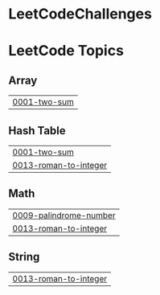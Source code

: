 # LeetCodeChallenges
<!---LeetCode Topics Start-->
# LeetCode Topics
## Array
|  |
| ------- |
| [0001-two-sum](https://github.com/jithin-krishna-k/LeetCodeChallenges/tree/master/0001-two-sum) |
## Hash Table
|  |
| ------- |
| [0001-two-sum](https://github.com/jithin-krishna-k/LeetCodeChallenges/tree/master/0001-two-sum) |
| [0013-roman-to-integer](https://github.com/jithin-krishna-k/LeetCodeChallenges/tree/master/0013-roman-to-integer) |
## Math
|  |
| ------- |
| [0009-palindrome-number](https://github.com/jithin-krishna-k/LeetCodeChallenges/tree/master/0009-palindrome-number) |
| [0013-roman-to-integer](https://github.com/jithin-krishna-k/LeetCodeChallenges/tree/master/0013-roman-to-integer) |
## String
|  |
| ------- |
| [0013-roman-to-integer](https://github.com/jithin-krishna-k/LeetCodeChallenges/tree/master/0013-roman-to-integer) |
<!---LeetCode Topics End-->